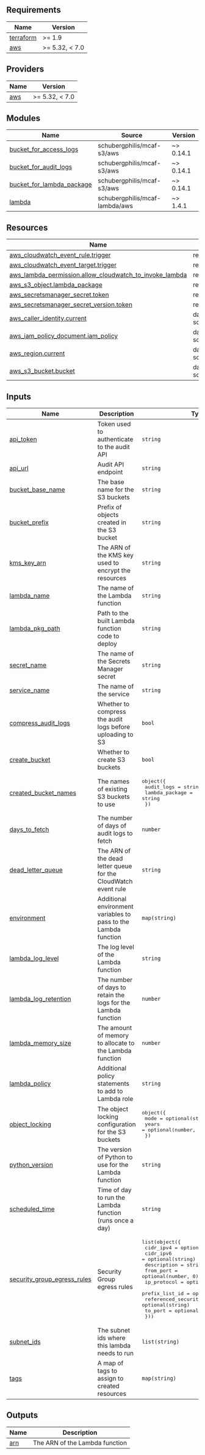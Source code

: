 <!-- BEGIN_TF_DOCS -->
## Requirements

| Name | Version |
|------|---------|
| <a name="requirement_terraform"></a> [terraform](#requirement\_terraform) | >= 1.9 |
| <a name="requirement_aws"></a> [aws](#requirement\_aws) | >= 5.32, < 7.0 |

## Providers

| Name | Version |
|------|---------|
| <a name="provider_aws"></a> [aws](#provider\_aws) | >= 5.32, < 7.0 |

## Modules

| Name | Source | Version |
|------|--------|---------|
| <a name="module_bucket_for_access_logs"></a> [bucket\_for\_access\_logs](#module\_bucket\_for\_access\_logs) | schubergphilis/mcaf-s3/aws | ~> 0.14.1 |
| <a name="module_bucket_for_audit_logs"></a> [bucket\_for\_audit\_logs](#module\_bucket\_for\_audit\_logs) | schubergphilis/mcaf-s3/aws | ~> 0.14.1 |
| <a name="module_bucket_for_lambda_package"></a> [bucket\_for\_lambda\_package](#module\_bucket\_for\_lambda\_package) | schubergphilis/mcaf-s3/aws | ~> 0.14.1 |
| <a name="module_lambda"></a> [lambda](#module\_lambda) | schubergphilis/mcaf-lambda/aws | ~> 1.4.1 |

## Resources

| Name | Type |
|------|------|
| [aws_cloudwatch_event_rule.trigger](https://registry.terraform.io/providers/hashicorp/aws/latest/docs/resources/cloudwatch_event_rule) | resource |
| [aws_cloudwatch_event_target.trigger](https://registry.terraform.io/providers/hashicorp/aws/latest/docs/resources/cloudwatch_event_target) | resource |
| [aws_lambda_permission.allow_cloudwatch_to_invoke_lambda](https://registry.terraform.io/providers/hashicorp/aws/latest/docs/resources/lambda_permission) | resource |
| [aws_s3_object.lambda_package](https://registry.terraform.io/providers/hashicorp/aws/latest/docs/resources/s3_object) | resource |
| [aws_secretsmanager_secret.token](https://registry.terraform.io/providers/hashicorp/aws/latest/docs/resources/secretsmanager_secret) | resource |
| [aws_secretsmanager_secret_version.token](https://registry.terraform.io/providers/hashicorp/aws/latest/docs/resources/secretsmanager_secret_version) | resource |
| [aws_caller_identity.current](https://registry.terraform.io/providers/hashicorp/aws/latest/docs/data-sources/caller_identity) | data source |
| [aws_iam_policy_document.iam_policy](https://registry.terraform.io/providers/hashicorp/aws/latest/docs/data-sources/iam_policy_document) | data source |
| [aws_region.current](https://registry.terraform.io/providers/hashicorp/aws/latest/docs/data-sources/region) | data source |
| [aws_s3_bucket.bucket](https://registry.terraform.io/providers/hashicorp/aws/latest/docs/data-sources/s3_bucket) | data source |

## Inputs

| Name | Description | Type | Default | Required |
|------|-------------|------|---------|:--------:|
| <a name="input_api_token"></a> [api\_token](#input\_api\_token) | Token used to authenticate to the audit API | `string` | n/a | yes |
| <a name="input_api_url"></a> [api\_url](#input\_api\_url) | Audit API endpoint | `string` | n/a | yes |
| <a name="input_bucket_base_name"></a> [bucket\_base\_name](#input\_bucket\_base\_name) | The base name for the S3 buckets | `string` | n/a | yes |
| <a name="input_bucket_prefix"></a> [bucket\_prefix](#input\_bucket\_prefix) | Prefix of objects created in the S3 bucket | `string` | n/a | yes |
| <a name="input_kms_key_arn"></a> [kms\_key\_arn](#input\_kms\_key\_arn) | The ARN of the KMS key used to encrypt the resources | `string` | n/a | yes |
| <a name="input_lambda_name"></a> [lambda\_name](#input\_lambda\_name) | The name of the Lambda function | `string` | n/a | yes |
| <a name="input_lambda_pkg_path"></a> [lambda\_pkg\_path](#input\_lambda\_pkg\_path) | Path to the built Lambda function code to deploy | `string` | n/a | yes |
| <a name="input_secret_name"></a> [secret\_name](#input\_secret\_name) | The name of the Secrets Manager secret | `string` | n/a | yes |
| <a name="input_service_name"></a> [service\_name](#input\_service\_name) | The name of the service | `string` | n/a | yes |
| <a name="input_compress_audit_logs"></a> [compress\_audit\_logs](#input\_compress\_audit\_logs) | Whether to compress the audit logs before uploading to S3 | `bool` | `true` | no |
| <a name="input_create_bucket"></a> [create\_bucket](#input\_create\_bucket) | Whether to create S3 buckets | `bool` | `true` | no |
| <a name="input_created_bucket_names"></a> [created\_bucket\_names](#input\_created\_bucket\_names) | The names of existing S3 buckets to use | <pre>object({<br/>    audit_logs     = string<br/>    lambda_package = string<br/>  })</pre> | `null` | no |
| <a name="input_days_to_fetch"></a> [days\_to\_fetch](#input\_days\_to\_fetch) | The number of days of audit logs to fetch | `number` | `1` | no |
| <a name="input_dead_letter_queue"></a> [dead\_letter\_queue](#input\_dead\_letter\_queue) | The ARN of the dead letter queue for the CloudWatch event rule | `string` | `null` | no |
| <a name="input_environment"></a> [environment](#input\_environment) | Additional environment variables to pass to the Lambda function | `map(string)` | `null` | no |
| <a name="input_lambda_log_level"></a> [lambda\_log\_level](#input\_lambda\_log\_level) | The log level of the Lambda function | `string` | `"info"` | no |
| <a name="input_lambda_log_retention"></a> [lambda\_log\_retention](#input\_lambda\_log\_retention) | The number of days to retain the logs for the Lambda function | `number` | `365` | no |
| <a name="input_lambda_memory_size"></a> [lambda\_memory\_size](#input\_lambda\_memory\_size) | The amount of memory to allocate to the Lambda function | `number` | `256` | no |
| <a name="input_lambda_policy"></a> [lambda\_policy](#input\_lambda\_policy) | Additional policy statements to add to Lambda role | `string` | `null` | no |
| <a name="input_object_locking"></a> [object\_locking](#input\_object\_locking) | The object locking configuration for the S3 buckets | <pre>object({<br/>    mode  = optional(string, "GOVERNANCE")<br/>    years = optional(number, 1)<br/>  })</pre> | <pre>{<br/>  "mode": "GOVERNANCE",<br/>  "years": 1<br/>}</pre> | no |
| <a name="input_python_version"></a> [python\_version](#input\_python\_version) | The version of Python to use for the Lambda function | `string` | `"3.13"` | no |
| <a name="input_scheduled_time"></a> [scheduled\_time](#input\_scheduled\_time) | Time of day to run the Lambda function (runs once a day) | `string` | `"09:00"` | no |
| <a name="input_security_group_egress_rules"></a> [security\_group\_egress\_rules](#input\_security\_group\_egress\_rules) | Security Group egress rules | <pre>list(object({<br/>    cidr_ipv4                    = optional(string)<br/>    cidr_ipv6                    = optional(string)<br/>    description                  = string<br/>    from_port                    = optional(number, 0)<br/>    ip_protocol                  = optional(string, "-1")<br/>    prefix_list_id               = optional(string)<br/>    referenced_security_group_id = optional(string)<br/>    to_port                      = optional(number, 0)<br/>  }))</pre> | <pre>[<br/>  {<br/>    "cidr_ipv4": "0.0.0.0/0",<br/>    "description": "Default Security Group rule for SaaS Audit Lambda",<br/>    "ip_protocol": "tcp",<br/>    "to_port": 443<br/>  }<br/>]</pre> | no |
| <a name="input_subnet_ids"></a> [subnet\_ids](#input\_subnet\_ids) | The subnet ids where this lambda needs to run | `list(string)` | `null` | no |
| <a name="input_tags"></a> [tags](#input\_tags) | A map of tags to assign to created resources | `map(string)` | `{}` | no |

## Outputs

| Name | Description |
|------|-------------|
| <a name="output_arn"></a> [arn](#output\_arn) | The ARN of the Lambda function |
<!-- END_TF_DOCS -->
